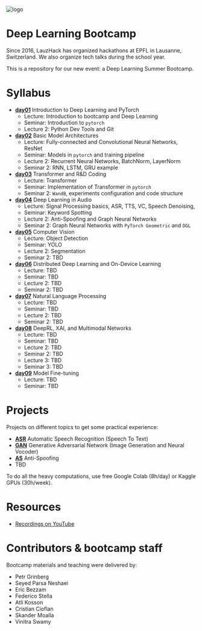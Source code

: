 ![logo](docs/logo.png)

# Deep Learning Bootcamp

Since 2016, LauzHack has organized hackathons at EPFL in Lausanne, Switzerland. We also organize tech talks during the school year. 

This is a repository for our new event: a Deep Learning Summer Bootcamp.

# Syllabus

- [__day01__](./day01) Introduction to Deep Learning and PyTorch
    - Lecture: Introduction to bootcamp and Deep Learning
    - Seminar: Introduction to `pytorch`
    - Lecture 2: Python Dev Tools and Git
- [__day02__](./day02) Basic Model Architectures
    - Lecture: Fully-connected and Convolutional Neural Networks, ResNet
    - Seminar: Models in `pytorch` and training pipeline
    - Lecture 2: Recurrent Neural Networks, BatchNorm, LayerNorm
    - Seminar 2: RNN, LSTM, GRU example
- [__day03__](./day03) Transformer and R&D Coding
    - Lecture: Transformer
    - Seminar: Implementation of Transformer in `pytorch`
    - Seminar 2: `WandB`, experiments configuration and code structure  
- [__day04__](./day04) Deep Learning in Audio
    - Lecture: Signal Processing basics, ASR, TTS, VC, Speech Denoising,
    - Seminar: Keyword Spotting
    - Lecture 2: Anti-Spoofing and Graph Neural Networks
    - Seminar 2: Graph Neural Networks with `PyTorch Geometric` and `DGL`
- [__day05__](./day05) Computer Vision
    - Lecture: Object Detection
    - Seminar: YOLO
    - Lecture 2: Segmentation
    - Seminar 2: TBD
- [__day06__](./day06) Distributed Deep Learning and On-Device Learning
    - Lecture: TBD
    - Seminar: TBD
    - Lecture 2: TBD
    - Seminar 2: TBD
- [__day07__](./day07) Natural Language Processing
    - Lecture: TBD
    - Seminar: TBD
    - Lecture 2: TBD
    - Seminar 2: TBD
- [__day08__](./day08) DeepRL, XAI, and Multimodal Networks
    - Lecture: TBD
    - Seminar: TBD
    - Lecture 2: TBD
    - Seminar 2: TBD
    - Lecture 3: TBD
    - Seminar 3: TBD
- [__day09__](./day09) Model Fine-tuning
    - Lecture: TBD
    - Seminar: TBD

# Projects 

Projects on different topics to get some practical experience:

- [__ASR__](./project_asr) Automatic Speech Recognition (Speech To Text)
- [__GAN__](./project_gan) Generative Adversarial Network (Image Generation and Neural Vocoder)
- [__AS__](./project_as) Anti-Spoofing
- TBD

To do all the heavy computations, use free Google Colab (8h/day) or Kaggle GPUs (30h/week).

# Resources

* [Recordings on YouTube](https://youtube.com/playlist?list=PLpYenI2Zwc7ZpUcnP18vDOD__wiwbfoua)

# Contributors & bootcamp staff

Bootcamp materials and teaching were delivered by:

- Petr Grinberg
- Seyed Parsa Neshaei
- Eric Bezzam
- Federico Stella
- Atli Kosson
- Cristian Cioflan
- Skander Moalla
- Vinitra Swamy